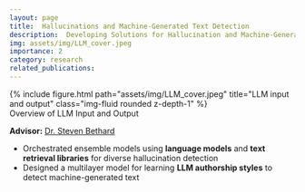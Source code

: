 ```yaml
---
layout: page
title:  Hallucinations and Machine-Generated Text Detection
description:  Developing Solutions for Hallucination and Machine-Generated Text Detection
img: assets/img/LLM_cover.jpeg
importance: 2
category: research
related_publications:
---
```

<div class="row">
    <div class="col-sm mt-3 mt-md-0">
        {% include figure.html path="assets/img/LLM_cover.jpeg" title="LLM input and output" class="img-fluid rounded z-depth-1" %}
    </div>
</div>
<div class="caption">
    Overview of LLM Input and Output
</div>

**Advisor:** [Dr. Steven Bethard](https://bethard.github.io/)

- Orchestrated ensemble models using **language models** and **text retrieval libraries** for diverse hallucination detection
- Designed a multilayer model for learning **LLM authorship styles** to detect machine-generated text

